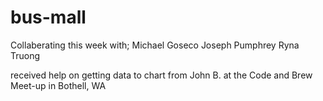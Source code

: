 # bus-mall

Collaberating this week with;
Michael Goseco
Joseph Pumphrey
Ryna Truong

received help on getting data to chart from John B. at the Code and Brew Meet-up in Bothell, WA